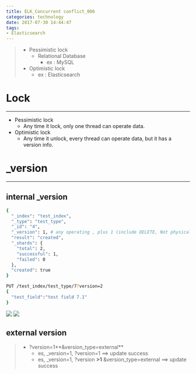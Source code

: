 ```yaml
---
title: ELK_Concurrent conflict_006
categories: technology
date: 2017-07-30 14:44:47
tags:
- Elasticsearch
---
```

> - Pessimistic lock
>   - Relational Database
>       - ex : MySQL
> - Optimistic lock
>   - ex : Elasticsearch 

<!--more-->

# Lock
------
- Pessimistic lock 
    - Any time it lock, only one thread can operate data.
- Optimistic lock 
    - Any time it unlock, every thread can operate data, but it has a version info.

# _version 
------
## internal _version
```bash
{
  "_index": "test_index",
  "_type": "test_type",
  "_id": "4",
  "_version": 1, # any operating , plus 1 (include DELETE, Not physically deleted)
  "result": "created",
  "_shards": {
    "total": 2,
    "successful": 1,
    "failed": 0
  },
  "created": true
}
```
```bash
PUT /test_index/test_type/7?version=2
{ 
  "test_field":"test field 7.1"
}
```
<img src="/images/elasticsearch/017_version_update.png"  />
<img src="/images/elasticsearch/017_version_update_02.png"  />

## external version
> - ?version=1**&version_type=external**
>   - es, _version=1, ?version=1 ==> update success
>   - es, _version=1, ?version **>1** &version_type=external ==> update success



